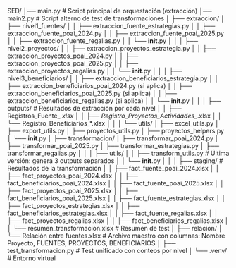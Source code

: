 SED/
│── main.py                      # Script principal de orquestación (extracción)
│── main2.py                     # Script alterno de test de transformaciones
│
├── extraccion/
│   ├── nivel1_fuentes/
│   │   ├── extraccion_fuente_estrategias.py
│   │   ├── extraccion_fuente_poai_2024.py
│   │   ├── extraccion_fuente_poai_2025.py
│   │   ├── extraccion_fuente_regalias.py
│   │   └── __init__.py
│   │
│   ├── nivel2_proyectos/
│   │   ├── extraccion_proyectos_estrategia.py
│   │   ├── extraccion_proyectos_poai_2024.py
│   │   ├── extraccion_proyectos_poai_2025.py
│   │   ├── extraccion_proyectos_regalias.py
│   │   └── __init__.py
│   │
│   ├── nivel3_beneficiarios/
│   │   ├── extraccion_beneficiarios_estrategia.py
│   │   ├── extraccion_beneficiarios_poai_2024.py (si aplica)
│   │   ├── extraccion_beneficiarios_poai_2025.py (si aplica)
│   │   ├── extraccion_beneficiarios_regalias.py (si aplica)
│   │   └── __init__.py
│   │
│   ├── outputs/                  # Resultados de extracción por cada nivel
│   │   ├── Registros_Fuente_*.xlsx
│   │   ├── Registro_Proyectos_Actividades_*.xlsx
│   │   └── Registro_Beneficiarios_*.xlsx
│   │
│   └── utils/
│       ├── excel_utils.py
│       ├── export_utils.py
│       ├── proyectos_utils.py
│       ├── proyectos_helpers.py
│       └── __init__.py
│
├── transformacion/
│   ├── transformar_poai_2024.py
│   ├── transformar_poai_2025.py
│   ├── transformar_estrategias.py
│   ├── transformar_regalias.py
│   │
│   ├── utils/
│   │   ├── transform_utils.py   # Última versión: genera 3 outputs separados
│   │   └── __init__.py
│   │
│   ├── staging/                  # Resultados de la transformación
│   │   ├── fact_fuente_poai_2024.xlsx
│   │   ├── fact_proyectos_poai_2024.xlsx
│   │   ├── fact_beneficiarios_poai_2024.xlsx
│   │   ├── fact_fuente_poai_2025.xlsx
│   │   ├── fact_proyectos_poai_2025.xlsx
│   │   ├── fact_beneficiarios_poai_2025.xlsx
│   │   ├── fact_fuente_estrategias.xlsx
│   │   ├── fact_proyectos_estrategias.xlsx
│   │   ├── fact_beneficiarios_estrategias.xlsx
│   │   ├── fact_fuente_regalias.xlsx
│   │   ├── fact_proyectos_regalias.xlsx
│   │   ├── fact_beneficiarios_regalias.xlsx
│   │   └── resumen_transformacion.xlsx   # Resumen de test
│
├── relacion/
│   └── Relación entre fuentes.xlsx   # Archivo maestro con columnas: Nombre Proyecto, FUENTES, PROYECTOS, BENEFICIARIOS
│
├── test_transformacion.py        # Test unificado con conteos por nivel
│
└── .venv/                        # Entorno virtual




